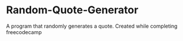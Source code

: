 # Random-Quote-Generator
A program that randomly generates a quote. Created while completing freecodecamp
